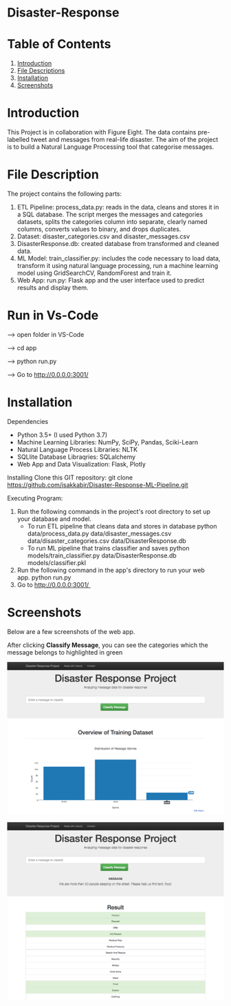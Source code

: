 # Disaster-Response

# Table of Contents<a name="Table of Contents"></a>

1. [Introduction](#introduction)
2. [File Descriptions](#files)
3. [Installation](#installation)
4. [Screenshots](#pictures)


# Introduction<a name="introduction"></a>
This Project is in collaboration with Figure Eight. The data contains pre-labelled tweet and messages from real-life disaster. The aim of the project is to build a Natural Language Processing tool that categorise messages.

# File Description<a name="files"></a>
The project contains the following parts:  
1. ETL Pipeline: process_data.py: reads in the data, cleans and stores it in a SQL database. The script merges the messages and categories datasets, splits the categories column into separate, clearly named columns, converts values to binary, and drops duplicates.
2. Dataset: disaster_categories.csv and disaster_messages.csv 
3. DisasterResponse.db: created database from transformed and cleaned data.
4. ML Model: train_classifier.py: includes the code necessary to load data, transform it using natural language processing, run a machine learning model using GridSearchCV, RandomForest and train it. 
5. Web App: run.py: Flask app and the user interface used to predict results and display them.

# Run in Vs-Code<a name="How to run"></a>

--> open folder in VS-Code

--> cd app

--> python run.py

--> Go to http://0.0.0.0:3001/


# Installation<a name="installation"></a>
Dependencies
* Python 3.5+ (I used Python 3.7)
* Machine Learning Libraries: NumPy, SciPy, Pandas, Sciki-Learn
* Natural Language Process Libraries: NLTK
* SQLlite Database Libraqries: SQLalchemy
* Web App and Data Visualization: Flask, Plotly

Installing
Clone this GIT repository:
git clone https://github.com/isakkabir/Disaster-Response-ML-Pipeline.git


Executing Program:
1. Run the following commands in the project's root directory to set up your database and model.
    * To run ETL pipeline that cleans data and stores in database python data/process_data.py data/disaster_messages.csv data/disaster_categories.csv data/DisasterResponse.db
    * To run ML pipeline that trains classifier and saves python models/train_classifier.py data/DisasterResponse.db models/classifier.pkl
2. Run the following command in the app's directory to run your web app. python run.py 
3. Go to http://0.0.0.0:3001/ 


# Screenshots<a name="pictures"></a>
Below are a few screenshots of the web app.

After clicking **Classify Message**, you can see the categories which the message belongs to highlighted in green

![Sample Output](pictures/disaster-response-project1.png)

![Main Page](pictures/disaster-response-project2.png)

